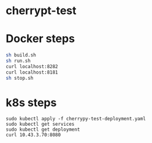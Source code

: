 # cherrypt-test

# Docker steps
```sh
sh build.sh
sh run.sh
curl localhost:8282
curl localhost:8181
sh stop.sh
```

# k8s steps
```
sudo kubectl apply -f cherrypy-test-deployment.yaml
sudo kubectl get services
sudo kubectl get deployment
curl 10.43.3.70:8080
```

